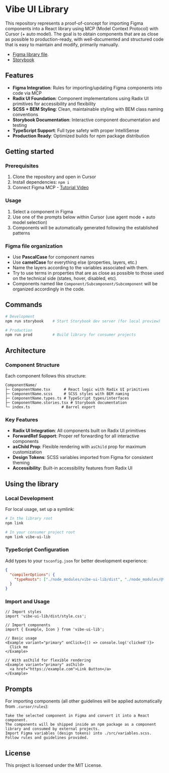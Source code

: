 # Vibe UI Library

This repository represents a proof-of-concept for importing Figma components into a React library using MCP (Model Context Protocol) with Cursor (+ auto model). The goal is to obtain components that are as close as possible to production-ready, with well-documented and structured code that is easy to maintain and modify, primarily manually.

- [Figma library file](https://www.figma.com/design/QbK6Oyz6JR1lKLZNqPvzr8/Vibe-UI-Lib?node-id=0-1&t=3Y07vxxsmtbpHwAM-1).
- [Storybook](https://alexssh.github.io/vibe-ui-lib/)

## Features

- **Figma Integration**: Rules for importing/updating Figma components into code via MCP
- **Radix UI Foundation**: Component implementations using Radix UI primitives for accessibility and flexibility
- **SCSS + BEM Styling**: Clean, maintainable styling with BEM class naming conventions
- **Storybook Documentation**: Interactive component documentation and testing
- **TypeScript Support**: Full type safety with proper IntelliSense
- **Production Ready**: Optimized builds for npm package distribution

## Getting started

### Prerequisites

1. Clone the repository and open in Cursor
2. Install dependencies: `npm i`
3. Connect Figma MCP - [Tutorial Video](https://www.youtube.com/watch?v=yO3Wr7DEWF0)

### Usage

1. Select a component in Figma
2. Use one of the prompts below within Cursor (use agent mode + auto model selection)
3. Components will be automatically generated following the established patterns

### Figma file organization

- Use **PascalCase** for component names
- Use **camelCase** for everything else (properties, layers, etc.)
- Name the layers according to the variables associated with them.
- Try to use terms in properties that are as close as possible to those used on the technical side (states, hover, disabled, etc).
- Components named like `Component/Subcomponent/Subcomponent` will be organized accordingly in the code.

## Commands

```bash
# Development
npm run storybook    # Start Storybook dev server (for local preview)

# Production
npm run prod         # Build library for consumer projects
```

## Architecture

### Component Structure

Each component follows this structure:

```
ComponentName/
├─ ComponentName.tsx      # React logic with Radix UI primitives
├─ ComponentName.scss     # SCSS styles with BEM naming
├─ ComponentName.types.ts # TypeScript types/interfaces
├─ ComponentName.stories.tsx # Storybook documentation
└─ index.ts              # Barrel export
```

### Key Features

- **Radix UI Integration**: All components built on Radix UI primitives
- **ForwardRef Support**: Proper ref forwarding for all interactive components
- **asChild Prop**: Flexible rendering with `asChild` prop for maximum customization
- **Design Tokens**: SCSS variables imported from Figma for consistent theming
- **Accessibility**: Built-in accessibility features from Radix UI

## Using the library

### Local Development

For local usage, set up a symlink:

```bash
# In the library root
npm link

# In your consumer project root
npm link vibe-ui-lib
```

### TypeScript Configuration

Add types to your `tsconfig.json` for better development experience:

```json
{
  "compilerOptions": {
    "typeRoots": ["./node_modules/vibe-ui-lib/dist", "./node_modules/@types"]
  }
}
```

### Import and Usage

```tsx
// Import styles
import 'vibe-ui-lib/dist/style.css';

// Import components
import { Example, Icon } from 'vibe-ui-lib';

// Basic usage
<Example variant="primary" onClick={() => console.log('clicked')}>
  Click me
</Example>

// With asChild for flexible rendering
<Example variant="primary" asChild>
  <a href="https://example.com">Link Button</a>
</Example>
```

## Prompts

For importing components (all other guidelines will be applied automatically from `.cursor/rules`):

```
Take the selected component in Figma and convert it into a React component.
The components will be shipped inside an npm package as a component library and consumed by external projects.
Import Figma variables (design tokens) into ./src/variables.scss.
Follow rules and guidelines provided.
```

## License

This project is licensed under the MIT License.

